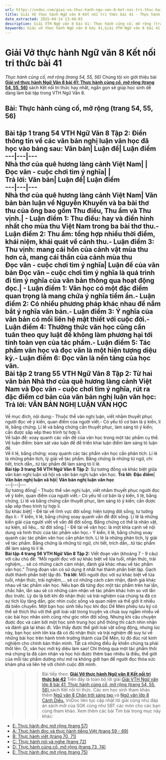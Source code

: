 ```yaml
---
url: https://vndoc.com/giai-vo-thuc-hanh-ngu-van-8-ket-noi-tri-thuc-bai-41-319974
title: Giải Vở thực hành Ngữ văn 8 Kết nối tri thức bài 41 - Thực hành củng cố, mở rộng (trang 54, 55, 56) - VnDoc.com
date_extracted: 2025-04-14 13:48:03
description: Giải VTH Ngữ văn 8 bài 41: Thực hành củng cố, mở rộng (trang 54, 55, 56) sách Kết nối tri thức có đáp án chi tiết cho các bạn cùng tham khảo.
keywords: Giải vở thực hành Ngữ văn 8 bài 41,Giải VTH Ngữ văn 8 bài 41 Kết nối tri thức,Giải vở thực hành Ngữ văn KNTT lớp 8,Ngữ văn lớp 8,Ngữ văn lớp 8 Kết nối tri thức,giải vở thực hành Ngữ văn lớp 8,bài Thực hành củng cố,mở rộng (trang 54,55,56)
---
```


# Giải Vở thực hành Ngữ văn 8 Kết nối tri thức bài 41
 _Thực hành củng cố, mở rộng \(trang 54, 55, 56\)_
Chúng tôi xin giới thiệu bài [**Giải vở thực hành Ngữ Văn 8 bài 41: Thực hành củng cố, mở rộng \(trang 54, 55, 56\)**](<https://vndoc.com/giai-vo-thuc-hanh-ngu-van-8-ket-noi-tri-thuc-bai-41-319974>) sách Kết nối tri thức hay nhất, ngắn gọn sẽ giúp học sinh dễ dàng làm bài tập trong VTH Ngữ Văn 8.
## Bài: **Thực hành củng cố, mở rộng \(trang 54, 55, 56\)**
**Bài tập 1 trang 54 VTH Ngữ Văn 8 Tập 2:** Điền thông tin về các văn bản nghị luận văn học đã học vào bảng sau:
**Văn bản**| **Luận đề**| **Luận điểm**  
---|---|---  
Nhà thơ của quê hương làng cảnh Việt Nam| |   
Đọc văn - cuộc chơi tìm ý nghĩa| |   
**Trả lời:**
**Văn bản**| **Luận đề**| **Luận điểm**  
---|---|---  
Nhà thơ của quê hương làng cảnh Việt Nam| Văn bản bàn luận về Nguyễn Khuyến và ba bài thơ thu của ông bao gồm Thu điếu, Thu ẩm và Thu vịnh.| \- Luận điểm 1: Thu điếu: hay và điển hình nhất cho mùa thu Việt Nam trong ba bài thơ thu.\- Luận điểm 2: Thu ẩm: tổng hợp nhiều thời điểm, khái niệm, khái quát về cảnh thu.\- Luận điểm 3: Thu vịnh: mang cái hồn của cảnh vật mùa thu hơn cả, mang cái thần của cảnh mùa thu  
Đọc văn - cuộc chơi tìm ý nghĩa| Luận đề của văn bản Đọc văn – cuộc chơi tìm ý nghĩa là quá trình đi tìm ý nghĩa của văn bản thông qua hoạt động đọc.| \- Luận điểm 1: Văn học có một đặc điểm quan trọng là mang chứa ý nghĩa tiềm ẩn.\- Luận điểm 2: Có nhiều phương pháp khác nhau để nắm bắt ý nghĩa văn bản.\- Luận điểm 3: Ý nghĩa của văn bản có mối liên hệ mật thiết với cuộc đời.\- Luận điểm 4: Thưởng thức văn học cũng cần tuân theo quy luật để không làm phương hại tới tính toàn vẹn của tác phẩm.\- Luận điểm 5: Tác phẩm văn học và đọc văn là một hiện tượng diệu kỳ.\- Luận điểm 6: Đọc văn là nền tảng của học văn.  
**Bài tập 2 trang 55 VTH Ngữ Văn 8 Tập 2:** Từ hai văn bản Nhà thơ của quê hương làng cảnh Việt Nam và Đọc văn - cuộc chơi tìm ý nghĩa, rút ra đặc điểm cơ bản của văn bản nghị luận văn học:
**Trả lời:**
**VĂN BẢN NGHỊ LUẬN VĂN HỌC**  
---  
Về mục đích, nội dung:\- Thuộc thể văn nghị luận, viết nhằm thuyết phục người đọc về ý kiến, quan điểm của người viết.\- Có yếu tố cơ bản là ý kiến, lí lẽ, bằng chứng. Lí lẽ và bằng chứng cần thuyết phục, làm sáng tỏ ý kiến; cần được sắp xếp theo trình tự hợp lí.  
Về luận đề: xoay quanh các vấn đề của văn học trong một tác phẩm cụ thể.  
Về luận điểm: bám sát vào luận đề để triển khai luận điểm làm sáng tỏ luận đề.  
Về lí lẽ, bằng chứng: xoay quanh các tác phẩm văn học cần phân tích. Lí lẽ là những phân tích, lý giải về tác phẩm. Bằng chứng là những từ ngữ, chi tiết, trích dẫn,..từ tác phẩm để làm sáng tỏ lí lẽ.  
**Bài tập 3 trang 56 VTH Ngữ Văn 8 Tập 2:** Sự tương đồng và khác biệt giữa văn bản nghị luận xã hội và văn bản nghị luận văn học.
**Trả lời:**
**Đặc điểm**| **Văn bản nghị luận xã hội**| **Văn bản nghị luận văn học**  
---|---|---  
Sự tương đồng| \- Thuộc thể văn nghị luận, viết nhằm thuyết phục người đọc về ý kiến, quan điểm của người viết.\- Có yếu tố cơ bản là ý kiến, lí lẽ, bằng chứng. Lí lẽ và bằng chứng cần thuyết phục, làm sáng tỏ ý kiến; cần được sắp xếp theo trình tự hợp lí.  
Sự khác biệt| \- Đề tài về lĩnh vực đời sống: hiện tượng đời sống, tư tưởng đạo lí.\- Ý kiến, lí lẽ, bằng chứng xoay quanh vấn đề đời sống. Lí lẽ là những kiến giải của người viết về vấn đề đời sống. Bằng chứng có thể là nhân vật, sự kiện, số liệu,.. từ đời sống.| \- Đề tài về văn học: là một khía cạnh về nội dung và hình thức của tác phẩm văn học.\- Ý kiến, lí lẽ, bằng chứng xoay quanh các tác phẩm văn học cần phân tích. Lí lẽ là những phân tích, lý giải về tác phẩm. Bằng chứng là những từ ngữ, chi tiết, trích dẫn,..từ tác phẩm để làm sáng tỏ lí lẽ.  
**Bài tập 4 trang 56 VTH Ngữ Văn 8 Tập 2:** Viết đoạn văn \(khoảng 7 - 9 câu\) với câu chủ đề: “Mỗi người đọc với sự khác biệt về lứa tuổi, nhận thức, trải nghiệm,... sẽ có những cách cảm nhận, đánh giá khác nhau về tác phẩm văn học.” Trong đoạn văn có sử dụng ít nhất hai thành phần biệt lập. Gạch dưới thành phần biệt lập đó.
**Trả lời:**
Mỗi người đọc với sự khác biệt về lứa tuổi, nhận thức, trải nghiệm,… sẽ có những cách cảm nhận, đánh giá khác nhau về tác phẩm văn học. Nếu bạn đã từng đọc một tác phẩm trên hai lần, chắc hẳn, lần sau sẽ có những cảm nhận về tác phẩm khác hơn so với lần đọc trước. Lý do là bởi khi đó nhận thức và trải nghiệm của chúng ta đã có sự tích lũy tăng dần, góc nhìn cuộc sống và quan niệm và thế giới ít nhiều đã biến chuyển. Một bạn học sinh tiểu học khi đọc Dế Mèn phiêu lưu ký có thể sẽ thích thú với thế giới loài vật trong truyện và chưa suy ngẫm nhiều về các bài học nhân sinh cũng như góc nhìn đời sống. Nhưng khi câu chuyện được đọc và cảm bởi một học sinh trung học phổ thông thì cách nhìn nhận và đánh giá lại khác đi. Vẫn thấy được thế giới loài vật sống động, nhưng lúc này, bạn học sinh lớn kia đã có đủ nhận thức và trải nghiệm để suy tư về những bài học trên hành trình trưởng thành của Dế Mèn, từ đó đúc rút kinh nghiệm cho chính bản thân mình. Tất cả những điều ấy khiến chúng ta phải thốt lên: Ôi, văn học mới kỳ diệu làm sao\! Chỉ thông qua một tác phẩm thôi mà chúng ta đã cảm nhận và học hỏi được thêm bao nhiêu là điều, thế giới của mỗi tác phẩm dường như mở ra không giới hạn để người đọc thỏa sức khám phá và liên hệ với chính cuộc đời mình.
>>> Bài tiếp theo: [**Giải Vở thực hành Ngữ văn 8 Kết nối tri thức bài 42**](<https://vndoc.com/giai-vo-thuc-hanh-ngu-van-8-ket-noi-tri-thuc-bai-42-319975>)
Trên đây là toàn bộ lời giải [Giải VTH Ngữ văn lớp 8 bài 41: Thực hành củng cố, mở rộng \(trang 54, 55, 56\) ](<https://vndoc.com/giai-vo-thuc-hanh-ngu-van-8-ket-noi-tri-thuc-bai-41-319974>)sách Kết nối tri thức. Các em học sinh tham khảo thêm [Ngữ văn 8 Chân trời sáng tạo ](<https://vndoc.com/ngu-van-8-chan-troi-sang-tao>)và [Ngữ văn lớp 8 Cánh Diều.](<https://vndoc.com/ngu-van-8-canh-dieu>) VnDoc liên tục cập nhật lời giải cũng như đáp án sách mới của SGK cũng như SBT các môn cho các bạn cùng tham khảo.
Xem thêm các bài Tìm bài trong mục này khác:
  * [E: Thực hành đọc mở rộng \(trang 57\)](</giai-vo-thuc-hanh-ngu-van-8-ket-noi-tri-thuc-bai-42-319975>)
  * [A: Thực hành đọc và thực hành tiếng Việt \(trang 59 - 69\)](</giai-vo-thuc-hanh-ngu-van-8-ket-noi-tri-thuc-bai-43-319976>)
  * [B: Thực hành viết \(trang 70, 71\)](</giai-vo-thuc-hanh-ngu-van-8-ket-noi-tri-thuc-bai-44-319977>)
  * [C: Thực hành nói và nghe \(trang 72\)](</giai-vo-thuc-hanh-ngu-van-8-ket-noi-tri-thuc-bai-45-319978>)
  * [D: Thực hành củng cố, mở rộng \(trang 73, 74\)](</giai-vo-thuc-hanh-ngu-van-8-ket-noi-tri-thuc-bai-46-319979>)
  * [E: Thực hành đọc mở rộng \(trang 75\)](</giai-vo-thuc-hanh-ngu-van-8-ket-noi-tri-thuc-bai-47-319983>)

